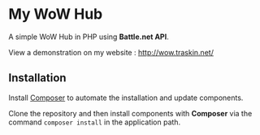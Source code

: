 # My WoW Hub

A simple WoW Hub in PHP using **Battle.net API**.

View a demonstration on my website : http://wow.traskin.net/

## Installation

Install [Composer](https://getcomposer.org/) to automate the installation and update components.

Clone the repository and then install components with **Composer** via the command `composer install` in the application path.
